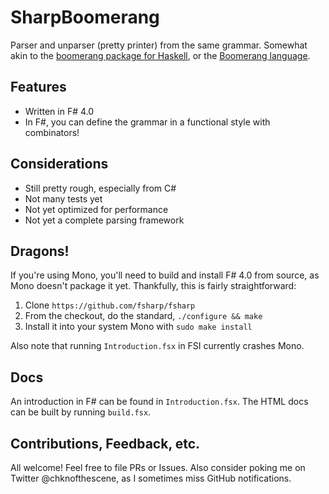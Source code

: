 SharpBoomerang
==============

Parser and unparser (pretty printer) from the same grammar. Somewhat akin to the [boomerang package for Haskell][0], or the [Boomerang language][1].

[0]: https://hackage.haskell.org/package/boomerang
[1]: http://www.seas.upenn.edu/~harmony/

Features
--------

- Written in F# 4.0
- In F#, you can define the grammar in a functional style with combinators!

Considerations
--------------

- Still pretty rough, especially from C#
- Not many tests yet
- Not yet optimized for performance
- Not yet a complete parsing framework

Dragons!
--------

If you're using Mono, you'll need to build and install F# 4.0 from source, as Mono doesn't package it yet. Thankfully, this is fairly straightforward:

1. Clone `https://github.com/fsharp/fsharp`
2. From the checkout, do the standard, `./configure && make`
3. Install it into your system Mono with `sudo make install`

Also note that running `Introduction.fsx` in FSI currently crashes Mono.

Docs
----

An introduction in F# can be found in `Introduction.fsx`. The HTML docs can be built by running `build.fsx`.

Contributions, Feedback, etc.
-----------------------------
All welcome! Feel free to file PRs or Issues. Also consider poking me on Twitter @chknofthescene, as I sometimes miss GitHub notifications.